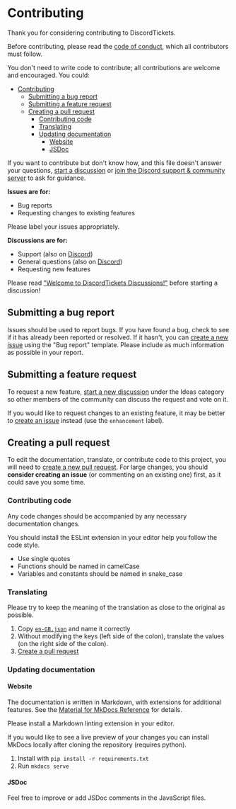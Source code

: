 # Contributing

Thank you for considering contributing to DiscordTickets.

Before contributing, please read the [code of conduct](CODE_OF_CONDUCT.md), which all contributors must follow.

You don't need to write code to contribute; all contributions are welcome and encouraged. You could:

- [Contributing](#contributing)
	- [Submitting a bug report](#submitting-a-bug-report)
	- [Submitting a feature request](#submitting-a-feature-request)
	- [Creating a pull request](#creating-a-pull-request)
		- [Contributing code](#contributing-code)
		- [Translating](#translating)
		- [Updating documentation](#updating-documentation)
			- [Website](#website)
			- [JSDoc](#jsdoc)

If you want to contribute but don't know how, and this file doesn't answer your questions, [start a discussion](https://github.com/eartharoid/DiscordTickets/discussions/new) or [join the Discord support & community server](https://go.eartharoid.me/discord) to ask for guidance.

**Issues are for:**

- Bug reports
- Requesting changes to existing features

Please label your issues appropriately.

**Discussions are for:**

- Support (also on [Discord](https://go.eartharoid.me/discord))
- General questions (also on [Discord](https://go.eartharoid.me/discord))
- Requesting new features

Please read ["Welcome to DiscordTickets Discussions!"](https://github.com/eartharoid/DiscordTickets/discussions/77) before starting a discussion!

## Submitting a bug report

Issues should be used to report bugs. If you have found a bug, check to see if it has already been reported or resolved. If it hasn't, you can [create a new issue](https://github.com/eartharoid/DiscordTickets/issues/new/choose) using the "Bug report" template. Please include as much information as possible in your report.

## Submitting a feature request

To request a new feature, [start a new discussion](https://github.com/eartharoid/DiscordTickets/discussions/new?category=Ideas) under the Ideas category so other members of the community can discuss the request and vote on it.

If you would like to request changes to an existing feature, it may be better to [create an issue](https://github.com/eartharoid/DiscordTickets/issues/new) instead (use the `enhancement` label).

## Creating a pull request

To edit the documentation, translate, or contribute code to this project, you will need to [create a new pull request](https://github.com/eartharoid/DiscordTickets/compare). For large changes, you should **consider creating an issue** (or commenting on an existing one) first, as it could save you some time.

### Contributing code

Any code changes should be accompanied by any necessary documentation changes.

You should install the ESLint extension in your editor help you follow the code style.

- Use single quotes
- Functions should be named in camelCase
- Variables and constants should be named in snake_case

### Translating

Please try to keep the meaning of the translation as close to the original as possible.

1. Copy [`en-GB.json`](https://github.com/eartharoid/DiscordTickets/blob/master/src/locales/en-GB.json) and name it correctly
2. Without modifying the keys (left side of the colon), translate the values (on the right side of the colon).
3. [Create a pull request](#creating-a-pull-request)

### Updating documentation

#### Website

The documentation is written in Markdown, with extensions for additional features. See the [Material for MkDocs Reference](https://squidfunk.github.io/mkdocs-material/reference/abbreviations/) for details.

Please install a Markdown linting extension in your editor.

If you would like to see a live preview of your changes you can install MkDocs locally after cloning the repository (requires python).

1. Install with `pip install -r requirements.txt`
2. Run `mkdocs serve`

#### JSDoc

Feel free to improve or add JSDoc comments in the JavaScript files.

